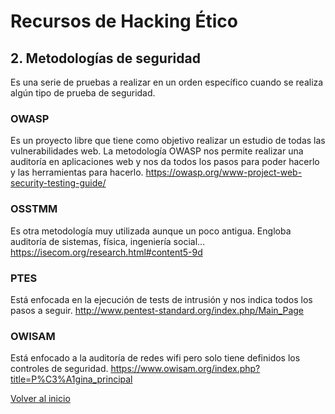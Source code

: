 # Recursos de Hacking Ético

## 2. Metodologías de seguridad

Es una serie de pruebas a realizar en un orden específico cuando se realiza algún tipo de prueba de seguridad.

### OWASP

Es un proyecto libre que tiene como objetivo realizar un estudio de todas las vulnerabilidades web. La metodología OWASP nos permite realizar una auditoría en aplicaciones web y nos da todos los pasos para poder hacerlo y las herramientas para hacerlo. https://owasp.org/www-project-web-security-testing-guide/

### OSSTMM

Es otra metodología muy utilizada aunque un poco antigua. Engloba auditoría de sistemas, física, ingeniería social... https://isecom.org/research.html#content5-9d

### PTES

Está enfocada en la ejecución de tests de intrusión y nos indica todos los pasos a seguir. http://www.pentest-standard.org/index.php/Main_Page

### OWISAM

Está enfocado a la auditoría de redes wifi pero solo tiene definidos los controles de seguridad. https://www.owisam.org/index.php?title=P%C3%A1gina_principal

[Volver al inicio](./../README.md)
